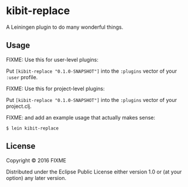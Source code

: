 # kibit-replace

A Leiningen plugin to do many wonderful things.

## Usage

FIXME: Use this for user-level plugins:

Put `[kibit-replace "0.1.0-SNAPSHOT"]` into the `:plugins` vector of your `:user`
profile.

FIXME: Use this for project-level plugins:

Put `[kibit-replace "0.1.0-SNAPSHOT"]` into the `:plugins` vector of your project.clj.

FIXME: and add an example usage that actually makes sense:

    $ lein kibit-replace

## License

Copyright © 2016 FIXME

Distributed under the Eclipse Public License either version 1.0 or (at
your option) any later version.
